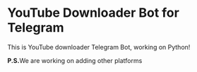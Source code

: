 # YouTube Downloader Bot for Telegram
This is YouTube downloader Telegram Bot, working on Python!

<b>P.S.</b>We are working on adding other platforms
